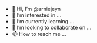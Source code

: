 - 👋 Hi, I’m @arniejeyn
- 👀 I’m interested in ...
- 🌱 I’m currently learning ...
- 💞️ I’m looking to collaborate on ...
- 📫 How to reach me ...

<!---
arniejeyn/arniejeyn is a ✨ special ✨ repository because its `README.md` (this file) appears on your GitHub profile.
You can click the Preview link to take a look at your changes.
--->
